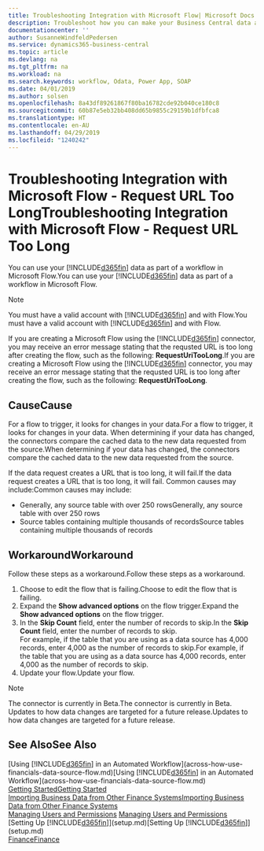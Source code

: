 ```yaml
---
title: Troubleshooting Integration with Microsoft Flow| Microsoft Docs
description: Troubleshoot how you can make your Business Central data available as a data source and specify an OData URL of your web services to build an automated workflow.
documentationcenter: ''
author: SusanneWindfeldPedersen
ms.service: dynamics365-business-central
ms.topic: article
ms.devlang: na
ms.tgt_pltfrm: na
ms.workload: na
ms.search.keywords: workflow, Odata, Power App, SOAP
ms.date: 04/01/2019
ms.author: solsen
ms.openlocfilehash: 8a43df89261867f80ba16782cde92b040ce180c8
ms.sourcegitcommit: 60b87e5eb32bb408dd65b9855c29159b1dfbfca8
ms.translationtype: HT
ms.contentlocale: en-AU
ms.lasthandoff: 04/29/2019
ms.locfileid: "1240242"
---
```

# <a name="troubleshooting-integration-with-microsoft-flow---request-url-too-long"></a><span data-ttu-id="7f94e-103">Troubleshooting Integration with Microsoft Flow - Request URL Too Long</span><span class="sxs-lookup"><span data-stu-id="7f94e-103">Troubleshooting Integration with Microsoft Flow - Request URL Too Long</span></span>
<span data-ttu-id="7f94e-104">You can use your [!INCLUDE[d365fin](includes/d365fin_md.md)] data as part of a workflow in Microsoft Flow.</span><span class="sxs-lookup"><span data-stu-id="7f94e-104">You can use your [!INCLUDE[d365fin](includes/d365fin_md.md)] data as part of a workflow in Microsoft Flow.</span></span>  

> [!NOTE]  
>   <span data-ttu-id="7f94e-105">You must have a valid account with [!INCLUDE[d365fin](includes/d365fin_md.md)] and with Flow.</span><span class="sxs-lookup"><span data-stu-id="7f94e-105">You must have a valid account with [!INCLUDE[d365fin](includes/d365fin_md.md)] and with Flow.</span></span>  

<span data-ttu-id="7f94e-106">If you are creating a Microsoft Flow using the [!INCLUDE[d365fin](includes/d365fin_md.md)] connector, you may receive an error message stating that the requsted URL is too long after creating the flow, such as the following: **RequestUriTooLong**.</span><span class="sxs-lookup"><span data-stu-id="7f94e-106">If you are creating a Microsoft Flow using the [!INCLUDE[d365fin](includes/d365fin_md.md)] connector, you may receive an error message stating that the requsted URL is too long after creating the flow, such as the following: **RequestUriTooLong**.</span></span>

## <a name="cause"></a><span data-ttu-id="7f94e-107">Cause</span><span class="sxs-lookup"><span data-stu-id="7f94e-107">Cause</span></span>
<span data-ttu-id="7f94e-108">For a flow to trigger, it looks for changes in your data.</span><span class="sxs-lookup"><span data-stu-id="7f94e-108">For a flow to trigger, it looks for changes in your data.</span></span> <span data-ttu-id="7f94e-109">When determining if your data has changed, the connectors compare the cached data to the new data requested from the source.</span><span class="sxs-lookup"><span data-stu-id="7f94e-109">When determining if your data has changed, the connectors compare the cached data to the new data requested from the source.</span></span>  

<span data-ttu-id="7f94e-110">If the data request creates a URL that is too long, it will fail.</span><span class="sxs-lookup"><span data-stu-id="7f94e-110">If the data request creates a URL that is too long, it will fail.</span></span> <span data-ttu-id="7f94e-111">Common causes may include:</span><span class="sxs-lookup"><span data-stu-id="7f94e-111">Common causes may include:</span></span>
- <span data-ttu-id="7f94e-112">Generally, any source table with over 250 rows</span><span class="sxs-lookup"><span data-stu-id="7f94e-112">Generally, any source table with over 250 rows</span></span>
- <span data-ttu-id="7f94e-113">Source tables containing multiple thousands of records</span><span class="sxs-lookup"><span data-stu-id="7f94e-113">Source tables containing multiple thousands of records</span></span>

## <a name="workaround"></a><span data-ttu-id="7f94e-114">Workaround</span><span class="sxs-lookup"><span data-stu-id="7f94e-114">Workaround</span></span>
<span data-ttu-id="7f94e-115">Follow these steps as a workaround.</span><span class="sxs-lookup"><span data-stu-id="7f94e-115">Follow these steps as a workaround.</span></span>
1. <span data-ttu-id="7f94e-116">Choose to edit the flow that is failing.</span><span class="sxs-lookup"><span data-stu-id="7f94e-116">Choose to edit the flow that is failing.</span></span>
2. <span data-ttu-id="7f94e-117">Expand the **Show advanced options** on the flow trigger.</span><span class="sxs-lookup"><span data-stu-id="7f94e-117">Expand the **Show advanced options** on the flow trigger.</span></span>
3. <span data-ttu-id="7f94e-118">In the **Skip Count** field, enter the number of records to skip.</span><span class="sxs-lookup"><span data-stu-id="7f94e-118">In the **Skip Count** field, enter the number of records to skip.</span></span>  
<span data-ttu-id="7f94e-119">For example, if the table that you are using as a data source has 4,000 records, enter 4,000 as the number of records to skip.</span><span class="sxs-lookup"><span data-stu-id="7f94e-119">For example, if the table that you are using as a data source has 4,000 records, enter 4,000 as the number of records to skip.</span></span>
4. <span data-ttu-id="7f94e-120">Update your flow.</span><span class="sxs-lookup"><span data-stu-id="7f94e-120">Update your flow.</span></span>

> [!NOTE]  
> <span data-ttu-id="7f94e-121">The connector is currently in Beta.</span><span class="sxs-lookup"><span data-stu-id="7f94e-121">The connector is currently in Beta.</span></span> <span data-ttu-id="7f94e-122">Updates to how data changes are targeted for a future release.</span><span class="sxs-lookup"><span data-stu-id="7f94e-122">Updates to how data changes are targeted for a future release.</span></span>


## <a name="see-also"></a><span data-ttu-id="7f94e-123">See Also</span><span class="sxs-lookup"><span data-stu-id="7f94e-123">See Also</span></span>
<span data-ttu-id="7f94e-124">[Using [!INCLUDE[d365fin](includes/d365fin_md.md)] in an Automated Workflow](across-how-use-financials-data-source-flow.md)</span><span class="sxs-lookup"><span data-stu-id="7f94e-124">[Using [!INCLUDE[d365fin](includes/d365fin_md.md)] in an Automated Workflow](across-how-use-financials-data-source-flow.md)</span></span>  
[<span data-ttu-id="7f94e-125">Getting Started</span><span class="sxs-lookup"><span data-stu-id="7f94e-125">Getting Started</span></span>](product-get-started.md)  
[<span data-ttu-id="7f94e-126">Importing Business Data from Other Finance Systems</span><span class="sxs-lookup"><span data-stu-id="7f94e-126">Importing Business Data from Other Finance Systems</span></span>](across-import-data-configuration-packages.md)  
<span data-ttu-id="7f94e-127">[Managing Users and Permissions](ui-how-users-permissions.md)  </span><span class="sxs-lookup"><span data-stu-id="7f94e-127">[Managing Users and Permissions](ui-how-users-permissions.md)  </span></span>  
<span data-ttu-id="7f94e-128">[Setting Up [!INCLUDE[d365fin](includes/d365fin_md.md)]](setup.md)</span><span class="sxs-lookup"><span data-stu-id="7f94e-128">[Setting Up [!INCLUDE[d365fin](includes/d365fin_md.md)]](setup.md)</span></span>  
[<span data-ttu-id="7f94e-129">Finance</span><span class="sxs-lookup"><span data-stu-id="7f94e-129">Finance</span></span>](finance.md)  
